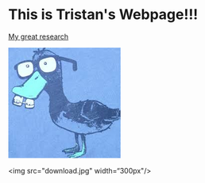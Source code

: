 # This is Tristan's Webpage!!!

[My great research](https://google.com)

![Alyssa](/download.jpg)

<img src="download.jpg" width=“300px"/>
